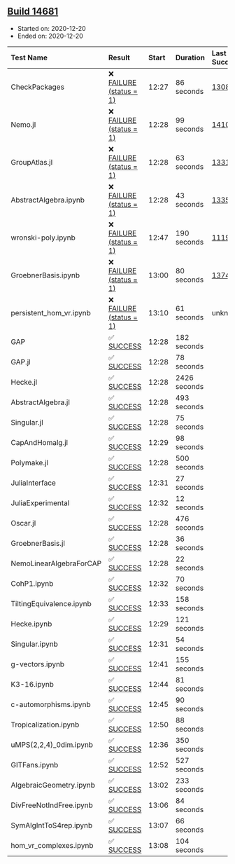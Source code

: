 ## [Build 14681](https://oscarci.mathematik.uni-kl.de/job/oscar/14681/)

* Started on: 2020-12-20
* Ended on: 2020-12-20

| Test Name    | Result | Start | Duration | Last Success | First Failure |
|:-------------|:-------|:------|:---------|:-------------|:--------------|
| CheckPackages | ❌ [FAILURE (status = 1)](https://oscarci.mathematik.uni-kl.de/job/oscar/14681/artifact/logs/build-14681/CheckPackages.log) | 12:27 | 86 seconds | [13085](https://oscarci.mathematik.uni-kl.de/job/oscar/13085/) | [13086](https://oscarci.mathematik.uni-kl.de/job/oscar/13086/) |
| Nemo.jl | ❌ [FAILURE (status = 1)](https://oscarci.mathematik.uni-kl.de/job/oscar/14681/artifact/logs/build-14681/Nemo.jl.log) | 12:28 | 99 seconds | [14101](https://oscarci.mathematik.uni-kl.de/job/oscar/14101/) | [14102](https://oscarci.mathematik.uni-kl.de/job/oscar/14102/) |
| GroupAtlas.jl | ❌ [FAILURE (status = 1)](https://oscarci.mathematik.uni-kl.de/job/oscar/14681/artifact/logs/build-14681/GroupAtlas.jl.log) | 12:28 | 63 seconds | [13311](https://oscarci.mathematik.uni-kl.de/job/oscar/13311/) | [13312](https://oscarci.mathematik.uni-kl.de/job/oscar/13312/) |
| AbstractAlgebra.ipynb | ❌ [FAILURE (status = 1)](https://oscarci.mathematik.uni-kl.de/job/oscar/14681/artifact/logs/build-14681/AbstractAlgebra.ipynb.log) | 12:28 | 43 seconds | [13355](https://oscarci.mathematik.uni-kl.de/job/oscar/13355/) | [13356](https://oscarci.mathematik.uni-kl.de/job/oscar/13356/) |
| wronski-poly.ipynb | ❌ [FAILURE (status = 1)](https://oscarci.mathematik.uni-kl.de/job/oscar/14681/artifact/logs/build-14681/wronski-poly.ipynb.log) | 12:47 | 190 seconds | [11192](https://oscarci.mathematik.uni-kl.de/job/oscar/11192/) | [11193](https://oscarci.mathematik.uni-kl.de/job/oscar/11193/) |
| GroebnerBasis.ipynb | ❌ [FAILURE (status = 1)](https://oscarci.mathematik.uni-kl.de/job/oscar/14681/artifact/logs/build-14681/GroebnerBasis.ipynb.log) | 13:00 | 80 seconds | [13748](https://oscarci.mathematik.uni-kl.de/job/oscar/13748/) | [13749](https://oscarci.mathematik.uni-kl.de/job/oscar/13749/) |
| persistent_hom_vr.ipynb | ❌ [FAILURE (status = 1)](https://oscarci.mathematik.uni-kl.de/job/oscar/14681/artifact/logs/build-14681/persistent_hom_vr.ipynb.log) | 13:10 | 61 seconds | unknown | unknown |
| GAP | ✅ [SUCCESS](https://oscarci.mathematik.uni-kl.de/job/oscar/14681/artifact/logs/build-14681/GAP.log) | 12:28 | 182 seconds |  |  |
| GAP.jl | ✅ [SUCCESS](https://oscarci.mathematik.uni-kl.de/job/oscar/14681/artifact/logs/build-14681/GAP.jl.log) | 12:28 | 78 seconds |  |  |
| Hecke.jl | ✅ [SUCCESS](https://oscarci.mathematik.uni-kl.de/job/oscar/14681/artifact/logs/build-14681/Hecke.jl.log) | 12:28 | 2426 seconds |  |  |
| AbstractAlgebra.jl | ✅ [SUCCESS](https://oscarci.mathematik.uni-kl.de/job/oscar/14681/artifact/logs/build-14681/AbstractAlgebra.jl.log) | 12:28 | 493 seconds |  |  |
| Singular.jl | ✅ [SUCCESS](https://oscarci.mathematik.uni-kl.de/job/oscar/14681/artifact/logs/build-14681/Singular.jl.log) | 12:28 | 75 seconds |  |  |
| CapAndHomalg.jl | ✅ [SUCCESS](https://oscarci.mathematik.uni-kl.de/job/oscar/14681/artifact/logs/build-14681/CapAndHomalg.jl.log) | 12:29 | 98 seconds |  |  |
| Polymake.jl | ✅ [SUCCESS](https://oscarci.mathematik.uni-kl.de/job/oscar/14681/artifact/logs/build-14681/Polymake.jl.log) | 12:28 | 500 seconds |  |  |
| JuliaInterface | ✅ [SUCCESS](https://oscarci.mathematik.uni-kl.de/job/oscar/14681/artifact/logs/build-14681/JuliaInterface.log) | 12:31 | 27 seconds |  |  |
| JuliaExperimental | ✅ [SUCCESS](https://oscarci.mathematik.uni-kl.de/job/oscar/14681/artifact/logs/build-14681/JuliaExperimental.log) | 12:32 | 12 seconds |  |  |
| Oscar.jl | ✅ [SUCCESS](https://oscarci.mathematik.uni-kl.de/job/oscar/14681/artifact/logs/build-14681/Oscar.jl.log) | 12:28 | 476 seconds |  |  |
| GroebnerBasis.jl | ✅ [SUCCESS](https://oscarci.mathematik.uni-kl.de/job/oscar/14681/artifact/logs/build-14681/GroebnerBasis.jl.log) | 12:28 | 36 seconds |  |  |
| NemoLinearAlgebraForCAP | ✅ [SUCCESS](https://oscarci.mathematik.uni-kl.de/job/oscar/14681/artifact/logs/build-14681/NemoLinearAlgebraForCAP.log) | 12:28 | 22 seconds |  |  |
| CohP1.ipynb | ✅ [SUCCESS](https://oscarci.mathematik.uni-kl.de/job/oscar/14681/artifact/logs/build-14681/CohP1.ipynb.log) | 12:32 | 70 seconds |  |  |
| TiltingEquivalence.ipynb | ✅ [SUCCESS](https://oscarci.mathematik.uni-kl.de/job/oscar/14681/artifact/logs/build-14681/TiltingEquivalence.ipynb.log) | 12:33 | 158 seconds |  |  |
| Hecke.ipynb | ✅ [SUCCESS](https://oscarci.mathematik.uni-kl.de/job/oscar/14681/artifact/logs/build-14681/Hecke.ipynb.log) | 12:29 | 121 seconds |  |  |
| Singular.ipynb | ✅ [SUCCESS](https://oscarci.mathematik.uni-kl.de/job/oscar/14681/artifact/logs/build-14681/Singular.ipynb.log) | 12:31 | 54 seconds |  |  |
| g-vectors.ipynb | ✅ [SUCCESS](https://oscarci.mathematik.uni-kl.de/job/oscar/14681/artifact/logs/build-14681/g-vectors.ipynb.log) | 12:41 | 155 seconds |  |  |
| K3-16.ipynb | ✅ [SUCCESS](https://oscarci.mathematik.uni-kl.de/job/oscar/14681/artifact/logs/build-14681/K3-16.ipynb.log) | 12:44 | 81 seconds |  |  |
| c-automorphisms.ipynb | ✅ [SUCCESS](https://oscarci.mathematik.uni-kl.de/job/oscar/14681/artifact/logs/build-14681/c-automorphisms.ipynb.log) | 12:45 | 90 seconds |  |  |
| Tropicalization.ipynb | ✅ [SUCCESS](https://oscarci.mathematik.uni-kl.de/job/oscar/14681/artifact/logs/build-14681/Tropicalization.ipynb.log) | 12:50 | 88 seconds |  |  |
| uMPS(2,2,4)_0dim.ipynb | ✅ [SUCCESS](https://oscarci.mathematik.uni-kl.de/job/oscar/14681/artifact/logs/build-14681/uMPS-2-2-4-_0dim.ipynb.log) | 12:36 | 350 seconds |  |  |
| GITFans.ipynb | ✅ [SUCCESS](https://oscarci.mathematik.uni-kl.de/job/oscar/14681/artifact/logs/build-14681/GITFans.ipynb.log) | 12:52 | 527 seconds |  |  |
| AlgebraicGeometry.ipynb | ✅ [SUCCESS](https://oscarci.mathematik.uni-kl.de/job/oscar/14681/artifact/logs/build-14681/AlgebraicGeometry.ipynb.log) | 13:02 | 233 seconds |  |  |
| DivFreeNotIndFree.ipynb | ✅ [SUCCESS](https://oscarci.mathematik.uni-kl.de/job/oscar/14681/artifact/logs/build-14681/DivFreeNotIndFree.ipynb.log) | 13:06 | 84 seconds |  |  |
| SymAlgIntToS4rep.ipynb | ✅ [SUCCESS](https://oscarci.mathematik.uni-kl.de/job/oscar/14681/artifact/logs/build-14681/SymAlgIntToS4rep.ipynb.log) | 13:07 | 66 seconds |  |  |
| hom_vr_complexes.ipynb | ✅ [SUCCESS](https://oscarci.mathematik.uni-kl.de/job/oscar/14681/artifact/logs/build-14681/hom_vr_complexes.ipynb.log) | 13:08 | 104 seconds |  |  |

